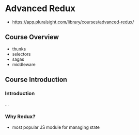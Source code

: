 # Advanced Redux
- https://app.pluralsight.com/library/courses/advanced-redux/

## Course Overview
- thunks
- selectors
- sagas
- middleware

## Course Introduction
### Introduction
...

### Why Redux?
- most popular JS module for managing state
